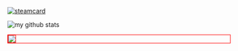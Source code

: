 [![steamcard](https://steam-card-yuyinws.vercel.app/card/76561198340841543)](https://github.com/yuyinws/steam-card)

![my github stats](https://github-readme-stats.vercel.app/api?username=yuyinws&show_icons=true&theme=nord)

<div style="backgroud-color:red;border:1px solid red">
  <img style="border:1px solid red" src="https://cdn.jsdelivr.net/gh/yuyinws/yuyinws/github-metrics.svg" />
</div>
